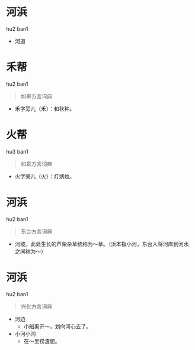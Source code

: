# 河浜
hu2 ban1
- 河道

# 禾帮
hu2 ban1
> 如皋方言词典
- 禾字旁儿（禾）：和秋种。

# 火帮
hu3 ban1
> 如皋方言词典
- 火字旁儿（火）：灯炳烛。

# 河浜
hu2 ban1
> 东台方言词典
- 河坡。此处生长的芦柴杂草统称为～草。（浜本指小河，东台人将河岸到河水之间称为～）

# 河浜
hu2 ban1
> 兴化方言词典
- 河边
  - 小船离开～，划向河心去了。
- 小河小沟
  - 在～里捞渣肥。
